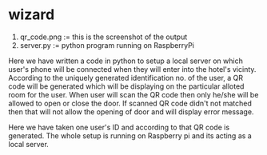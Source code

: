 # wizard
1. qr_code.png := this is the screenshot of the output 
2. server.py := python program running on RaspberryPi 


Here we have written a code in python to setup a local server on which user's phone will be connected when they will enter into the hotel's vicinty. According to the uniquely generated identification no. of the user, a QR code will be generated which will be displaying on the particular alloted room for the user. When user will scan the QR code then only he/she will be allowed to open or close the door. If scanned QR code didn't not matched then that will not allow the opening of door and will display error message.


Here we have taken one user's ID and according to that QR code is generated. 
The whole setup is running on Raspberry pi and its acting as a local server. 
